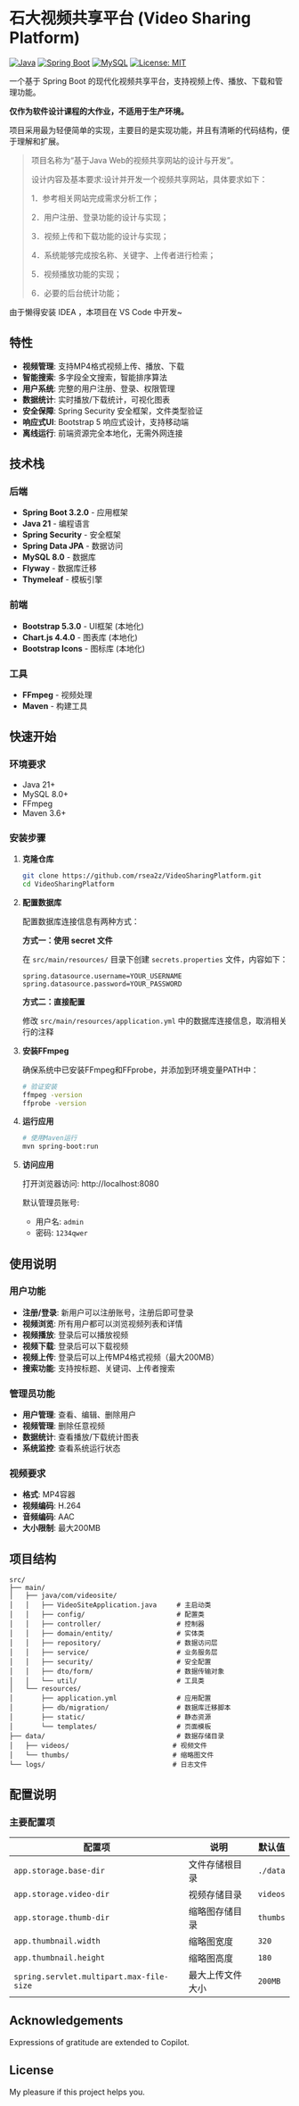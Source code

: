 # 石大视频共享平台 (Video Sharing Platform)

[![Java](https://img.shields.io/badge/Java-21-orange.svg)](https://openjdk.java.net/)
[![Spring Boot](https://img.shields.io/badge/Spring%20Boot-3.2.0-brightgreen.svg)](https://spring.io/projects/spring-boot)
[![MySQL](https://img.shields.io/badge/MySQL-8.0+-blue.svg)](https://www.mysql.com/)
[![License: MIT](https://img.shields.io/badge/License-MIT-yellow.svg)](https://opensource.org/licenses/MIT)

一个基于 Spring Boot 的现代化视频共享平台，支持视频上传、播放、下载和管理功能。

**仅作为软件设计课程的大作业，不适用于生产环境。** 

项目采用最为轻便简单的实现，主要目的是实现功能，并且有清晰的代码结构，便于理解和扩展。

> 项目名称为“基于Java Web的视频共享网站的设计与开发”。
> 
> 设计内容及基本要求:设计并开发一个视频共享网站，具体要求如下：
> 
> 1．参考相关网站完成需求分析工作；
> 
> 2．用户注册、登录功能的设计与实现；
> 
> 3．视频上传和下载功能的设计与实现；
> 
> 4．系统能够完成按名称、关键字、上传者进行检索；
> 
> 5．视频播放功能的实现；
> 
> 6．必要的后台统计功能；

由于懒得安装 IDEA ，本项目在 VS Code 中开发~

## 特性

- **视频管理**: 支持MP4格式视频上传、播放、下载
- **智能搜索**: 多字段全文搜索，智能排序算法
- **用户系统**: 完整的用户注册、登录、权限管理
- **数据统计**: 实时播放/下载统计，可视化图表
- **安全保障**: Spring Security 安全框架，文件类型验证
- **响应式UI**: Bootstrap 5 响应式设计，支持移动端
- **离线运行**: 前端资源完全本地化，无需外网连接

## 技术栈

### 后端
- **Spring Boot 3.2.0** - 应用框架
- **Java 21** - 编程语言
- **Spring Security** - 安全框架
- **Spring Data JPA** - 数据访问
- **MySQL 8.0** - 数据库
- **Flyway** - 数据库迁移
- **Thymeleaf** - 模板引擎

### 前端
- **Bootstrap 5.3.0** - UI框架 (本地化)
- **Chart.js 4.4.0** - 图表库 (本地化)
- **Bootstrap Icons** - 图标库 (本地化)

### 工具
- **FFmpeg** - 视频处理
- **Maven** - 构建工具

## 快速开始

### 环境要求

- Java 21+
- MySQL 8.0+
- FFmpeg
- Maven 3.6+

### 安装步骤

1. **克隆仓库**
   ```bash
   git clone https://github.com/rsea2z/VideoSharingPlatform.git
   cd VideoSharingPlatform
   ```

2. **配置数据库**
   
   配置数据库连接信息有两种方式：
   
   **方式一：使用 secret 文件**
   
   在 `src/main/resources/` 目录下创建 `secrets.properties` 文件，内容如下：
    ```properties
    spring.datasource.username=YOUR_USERNAME
    spring.datasource.password=YOUR_PASSWORD
    ```
   
   **方式二：直接配置**
   
   修改 `src/main/resources/application.yml` 中的数据库连接信息，取消相关行的注释

3. **安装FFmpeg**
   
   确保系统中已安装FFmpeg和FFprobe，并添加到环境变量PATH中：
   ```bash
   # 验证安装
   ffmpeg -version
   ffprobe -version
   ```

4. **运行应用**
   ```bash
   # 使用Maven运行
   mvn spring-boot:run
   ```

5. **访问应用**
   
   打开浏览器访问: http://localhost:8080
   
   默认管理员账号:
   - 用户名: `admin`
   - 密码: `1234qwer`

## 使用说明

### 用户功能
- **注册/登录**: 新用户可以注册账号，注册后即可登录
- **视频浏览**: 所有用户都可以浏览视频列表和详情
- **视频播放**: 登录后可以播放视频
- **视频下载**: 登录后可以下载视频
- **视频上传**: 登录后可以上传MP4格式视频（最大200MB）
- **搜索功能**: 支持按标题、关键词、上传者搜索

### 管理员功能
- **用户管理**: 查看、编辑、删除用户
- **视频管理**: 删除任意视频
- **数据统计**: 查看播放/下载统计图表
- **系统监控**: 查看系统运行状态

### 视频要求
- **格式**: MP4容器
- **视频编码**: H.264
- **音频编码**: AAC
- **大小限制**: 最大200MB

## 项目结构

```
src/
├── main/
│   ├── java/com/videosite/
│   │   ├── VideoSiteApplication.java     # 主启动类
│   │   ├── config/                       # 配置类
│   │   ├── controller/                   # 控制器
│   │   ├── domain/entity/                # 实体类
│   │   ├── repository/                   # 数据访问层
│   │   ├── service/                      # 业务服务层
│   │   ├── security/                     # 安全配置
│   │   ├── dto/form/                     # 数据传输对象
│   │   └── util/                         # 工具类
│   └── resources/
│       ├── application.yml               # 应用配置
│       ├── db/migration/                 # 数据库迁移脚本
│       ├── static/                       # 静态资源
│       └── templates/                    # 页面模板
├── data/                                 # 数据存储目录
│   ├── videos/                          # 视频文件
│   └── thumbs/                          # 缩略图文件
└── logs/                                # 日志文件
```

## 配置说明

### 主要配置项

| 配置项 | 说明 | 默认值 |
|--------|------|--------|
| `app.storage.base-dir` | 文件存储根目录 | `./data` |
| `app.storage.video-dir` | 视频存储目录 | `videos` |
| `app.storage.thumb-dir` | 缩略图存储目录 | `thumbs` |
| `app.thumbnail.width` | 缩略图宽度 | `320` |
| `app.thumbnail.height` | 缩略图高度 | `180` |
| `spring.servlet.multipart.max-file-size` | 最大上传文件大小 | `200MB` |

## Acknowledgements
Expressions of gratitude are extended to Copilot.

## License
My pleasure if this project helps you.
